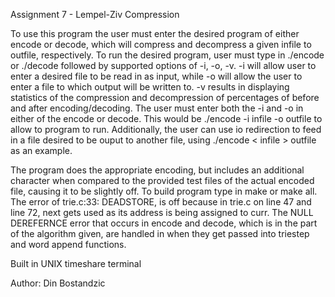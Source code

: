 Assignment 7 - Lempel-Ziv Compression

To use this program the user must enter the desired program of either encode or decode, which will compress and decompress a given infile to outfile, respectively. To run the desired program, user must type in ./encode or ./decode followed by supported options of -i, -o, -v. -i will allow user to enter a desired file to be read in as input, while -o will allow the user to enter a file to which output will be written to. -v results in displaying statistics of the compression and decompression of percentages of before and after encoding/decoding. The user must enter both the -i and -o in either of the encode or decode. This would be ./encode -i infile -o outfile to allow to program to run. Additionally, the user can use io redirection to feed in a file desired to be ouput to another file, using ./encode < infile > outfile as an example.

The program does the appropriate encoding, but includes an additional character when compared to the provided test files of the actual encoded file, causing it to be slightly off. 
To build program type in make or make all. The error of trie.c:33: DEADSTORE, is off because in trie.c on line 47 and line 72, next gets used as its address is being assigned to curr. The NULL DEREFERNCE error that occurs in encode and decode, which is in the part of the algorithm given, are handled in when they get passed into triestep and word append functions.


Built in UNIX timeshare terminal

Author: Din Bostandzic
